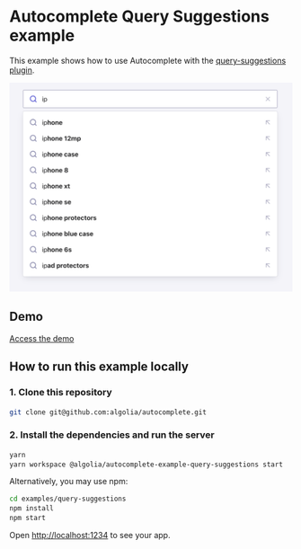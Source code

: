 # Autocomplete Query Suggestions example

This example shows how to use Autocomplete with the [query-suggestions plugin](https://www.algolia.com/doc/ui-libraries/autocomplete/api-reference/autocomplete-plugin-query-suggestions/).

<p align="center"><img src="capture.png?raw=true" alt="A capture of the Autocomplete query suggestions example" /></p>

## Demo

[Access the demo](https://codesandbox.io/s/github/algolia/autocomplete/tree/master/examples/query-suggestions)

## How to run this example locally

### 1. Clone this repository

```sh
git clone git@github.com:algolia/autocomplete.git
```

### 2. Install the dependencies and run the server

```sh
yarn
yarn workspace @algolia/autocomplete-example-query-suggestions start
```

Alternatively, you may use npm:

```sh
cd examples/query-suggestions
npm install
npm start
```

Open <http://localhost:1234> to see your app.